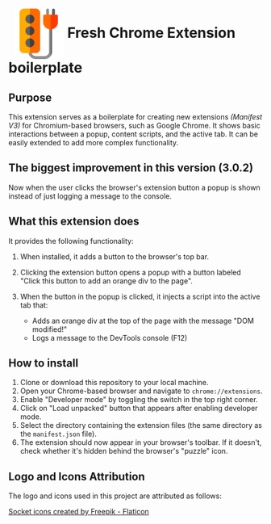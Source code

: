 # <img src="logo512.png" alt="Extension Logo" width="100" height="100" style="vertical-align: middle; margin-left: 10px;"> Fresh Chrome Extension boilerplate

## Purpose

This extension serves as a boilerplate for creating new extensions _(Manifest V3)_ for Chromium-based browsers, such as Google Chrome.
It shows basic interactions between a popup, content scripts, and the active tab. It can be easily extended to add more complex functionality.

## The biggest improvement in this version (3.0.2)

Now when the user clicks the browser's extension button a popup is shown instead of just logging a message to the console.

## What this extension does

It provides the following functionality:

1. When installed, it adds a button to the browser's top bar.

2. Clicking the extension button opens a popup with a button labeled "Click this button to add an orange div to the page".

3. When the button in the popup is clicked, it injects a script into the active tab that:
   - Adds an orange div at the top of the page with the message "DOM modified!"
   - Logs a message to the DevTools console (F12)

## How to install

1. Clone or download this repository to your local machine.
2. Open your Chrome-based browser and navigate to `chrome://extensions`.
3. Enable "Developer mode" by toggling the switch in the top right corner.
4. Click on "Load unpacked" button that appears after enabling developer mode.
5. Select the directory containing the extension files (the same directory as the `manifest.json` file).
6. The extension should now appear in your browser's toolbar. If it doesn't, check whether it's hidden behind the browser's "puzzle" icon.

## Logo and Icons Attribution

The logo and icons used in this project are attributed as follows:

<a href="https://www.flaticon.com/free-icons/socket" title="socket icons">Socket icons created by Freepik - Flaticon</a>
